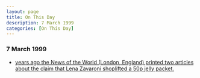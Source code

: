 ```yaml
---
layout: page
title: On This Day
description: 7 March 1999
categories: [On This Day]
---
```


### 7 March 1999
* [<span id="age"></span> years ago the News of the World (London, England) printed two articles about the claim that Lena Zavaroni shoplifted a 50p jelly packet.](/newspapers/1999/03/07/news-of-the-world.html)

<!-- Script for calculating number of years ago -->
<script>
var dob = '19990307';
var year = Number(dob.substr(0, 4));
var month = Number(dob.substr(4, 2)) - 1;
var day = Number(dob.substr(6, 2));
var today = new Date();
var age = today.getFullYear() - year;
if (today.getMonth() < month || (today.getMonth() == month && today.getDate() < day)) {
  age--;
}
document.getElementById("age").innerHTML=age;
</script>

